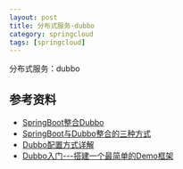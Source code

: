 ```yaml
---
layout: post
title: 分布式服务-dubbo
category: springcloud
tags: [springcloud]
---
```


分布式服务：dubbo

## 参考资料
- [SpringBoot整合Dubbo](https://www.cnblogs.com/zjfjava/p/9696086.html)
- [SpringBoot与Dubbo整合的三种方式](https://www.cnblogs.com/zjfjava/p/9697275.html)
- [Dubbo配置方式详解](https://www.cnblogs.com/chanshuyi/p/deep_insight_dubbo_config.html)
- [Dubbo入门---搭建一个最简单的Demo框架](https://blog.csdn.net/noaman_wgs/article/details/70214612)

## 